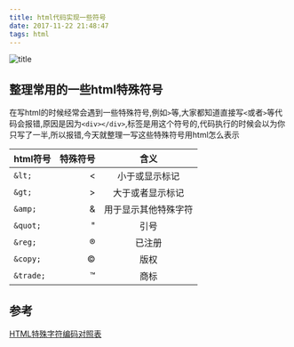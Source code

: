 ```yaml
---
title: html代码实现一些符号
date: 2017-11-22 21:48:47
tags: html
---
```

![title](//oo4xdz5i0.bkt.clouddn.com/html.jpg)
<!--more-->
## 整理常用的一些html特殊符号
在写html的时候经常会遇到一些特殊符号,例如`>`等,大家都知道直接写`<`或者`>`等代码会报错,原因是因为`<div></div>`,标签是用这个符号的,代码执行的时候会以为你只写了一半,所以报错,今天就整理一写这些特殊符号用html怎么表示


| html符号        | 特殊符号    |  含义  |
| --------   | -----:   | :----: |
|  `&lt;`        | &lt;      |   小于或显示标记      |
| `&gt;`         | &gt;      |   大于或者显示标记    |
| `&amp;`        | &amp;     |   用于显示其他特殊字符 |
| `&quot;`       | &quot;    |   引号              |
| `&reg;`        | &reg;     |   已注册             |
| `&copy;`       | &copy;    |   版权    |
| `&trade;`      | &trade;   |   商标    |

## 参考
[HTML特殊字符编码对照表](http://www.jb51.net/onlineread/htmlchar.htm)